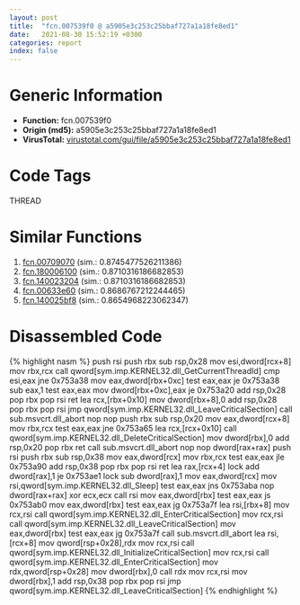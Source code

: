 ```yaml
---
layout: post
title:  "fcn.007539f0 @ a5905e3c253c25bbaf727a1a18fe8ed1"
date:   2021-08-30 15:52:19 +0300
categories: report
index: false
---
```


# Generic Information
- **Function:** fcn.007539f0
- **Origin (md5):** a5905e3c253c25bbaf727a1a18fe8ed1
- **VirusTotal:** [virustotal.com/gui/file/a5905e3c253c25bbaf727a1a18fe8ed1][virustotal_ref]

# Code Tags
<span class="tag" id="THREAD">THREAD</span>


# Similar Functions

1. [fcn.00709070][similar_1_ref] (sim.: 0.8745477526211386)
2. [fcn.180006100][similar_2_ref] (sim.: 0.8710316186682853)
3. [fcn.140023204][similar_3_ref] (sim.: 0.8710316186682853)
4. [fcn.00633e60][similar_4_ref] (sim.: 0.8686767212244465)
5. [fcn.140025bf8][similar_5_ref] (sim.: 0.8654968223062347)


# Disassembled Code

{% highlight nasm %}
push rsi
push rbx
sub rsp,0x28
mov esi,dword[rcx+8]
mov rbx,rcx
call qword[sym.imp.KERNEL32.dll_GetCurrentThreadId]
cmp esi,eax
jne 0x753a38
mov eax,dword[rbx+0xc]
test eax,eax
je 0x753a38
sub eax,1
test eax,eax
mov dword[rbx+0xc],eax
je 0x753a20
add rsp,0x28
pop rbx
pop rsi
ret
lea rcx,[rbx+0x10]
mov dword[rbx+8],0
add rsp,0x28
pop rbx
pop rsi
jmp qword[sym.imp.KERNEL32.dll_LeaveCriticalSection]
call sub.msvcrt.dll_abort
nop
nop
push rbx
sub rsp,0x20
mov eax,dword[rcx+8]
mov rbx,rcx
test eax,eax
jne 0x753a65
lea rcx,[rcx+0x10]
call qword[sym.imp.KERNEL32.dll_DeleteCriticalSection]
mov dword[rbx],0
add rsp,0x20
pop rbx
ret
call sub.msvcrt.dll_abort
nop
nop dword[rax+rax]
push rsi
push rbx
sub rsp,0x38
mov eax,dword[rcx]
mov rbx,rcx
test eax,eax
jle 0x753a90
add rsp,0x38
pop rbx
pop rsi
ret
lea rax,[rcx+4]
lock add dword[rax],1
je 0x753ae1
lock sub dword[rax],1
mov eax,dword[rcx]
mov rsi,qword[sym.imp.KERNEL32.dll_Sleep]
test eax,eax
jns 0x753aba
nop dword[rax+rax]
xor ecx,ecx
call rsi
mov eax,dword[rbx]
test eax,eax
js 0x753ab0
mov eax,dword[rbx]
test eax,eax
jg 0x753a7f
lea rsi,[rbx+8]
mov rcx,rsi
call qword[sym.imp.KERNEL32.dll_EnterCriticalSection]
mov rcx,rsi
call qword[sym.imp.KERNEL32.dll_LeaveCriticalSection]
mov eax,dword[rbx]
test eax,eax
jg 0x753a7f
call sub.msvcrt.dll_abort
lea rsi,[rcx+8]
mov qword[rsp+0x28],rdx
mov rcx,rsi
call qword[sym.imp.KERNEL32.dll_InitializeCriticalSection]
mov rcx,rsi
call qword[sym.imp.KERNEL32.dll_EnterCriticalSection]
mov rdx,qword[rsp+0x28]
mov dword[rbx],0
call rdx
mov rcx,rsi
mov dword[rbx],1
add rsp,0x38
pop rbx
pop rsi
jmp qword[sym.imp.KERNEL32.dll_LeaveCriticalSection]
{% endhighlight %}


[similar_1_ref]: /report/fcn.00709070@a5905e3c253c25bbaf727a1a18fe8ed1
[similar_2_ref]: /report/fcn.180006100@7dc44f7522d53d03c7b1f4335f6d2a15
[similar_3_ref]: /report/fcn.140023204@c5b958b285b208bffd52d8455e15d93a
[similar_4_ref]: /report/fcn.00633e60@a5905e3c253c25bbaf727a1a18fe8ed1
[similar_5_ref]: /report/fcn.140025bf8@3bee9e0608c478ffce0d10559aae732b
[virustotal_ref]: https://www.virustotal.com/gui/file/a5905e3c253c25bbaf727a1a18fe8ed1